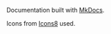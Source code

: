 Documentation built with <a href="https://www.mkdocs.org/">MkDocs</a>.

Icons from <a href="https://icons8.com">Icons8</a> used.
